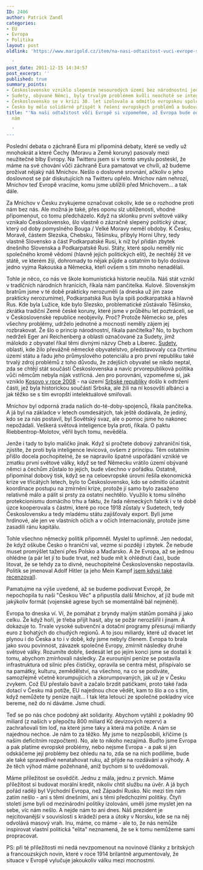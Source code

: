 ```yaml
---
ID: 2406
author: Patrick Zandl
categories:
- EU
- Evropa
- Politika
layout: post
oldlink: 'https://www.marigold.cz/item/na-nasi-odtazitost-vuci-evrope-si-vzpomenme-az-evropa-bude-odtazita-vuci-nam

  '
post_date: 2011-12-15 14:34:57
post_excerpt: ''
published: true
summary_points:
- Československo vzniklo slepením nesourodých území bez národnostní jednoty.
- Sudety, obývané Němci, byly trvalým problémem kvůli neochotě se integrovat.
- Československo se v krizi 30. let izolovalo a odmítlo evropskou spolupráci.
- Česko by mělo solidárně přispět k řešení evropských problémů a budovat kredit.
title: "'Na naši odtažitost vůči Evropě si vzpomeňme, až Evropa bude odtažitá vůči"
  nám

  '
---
```


Poslední debata o záchraně Eura mi připomíná debaty, které se vedly už mnohokrát a které Čechy (Moravu a Země koruny) pasovaly mezi neužitečné blby Evropy. Na Twitteru jsem si v tomto smyslu posteskl, že máme na své chování vůči záchraně Eura pamatovat ve chvíli, až budeme prožívat nějaký náš Mnichov. Nešlo o doslovné srovnání, ačkoliv o jeho doslovnost se pár diskutujících na Twitteru opřelo. Mnichov nám nehrozí, Mnichov teď Evropě vracíme, komu jsme ublížili před Mnichovem... a tak dále. 

Za Mnichov v Česku zvykujeme označovat cokoliv, kde se o rozhodne proti nám bez nás. Ale možná je také, přes oponu slz ublíženosti, vhodné připomenout, co tomu předcházelo. Když na sklonku první světové války vznikalo Československo, šlo vlastně o zázračně slepený politický útvar, který od doby pomyslného Bouga / Velké Moravy neměl obdoby. K Česku, Moravě, částem Slezska, Chebsku, Těšínsku, přibyly Horní Uhry, tedy vlastně Slovensko a část Podkarpatské Rusi, k níž byl přidán zbytek dnešního Slovenska a Podkarpatské Rusi. Státy, které spolu neměly nic společného kromě vědomí (hlavně jejich politických elit), že nechtějí žít ve státě, ve kterém žijí, dohromady to nějak půjde a ostatním to bylo doslova jedno vyjma Rakouska a Německa, kteří ovšem s tím mnoho nenadělali.

Tohle je něco, co nás ve škole komunistická historie neučila. Náš stát vznikl v tradičních národních hranicích, říkala nám pančitelka. Kulové. Slovenským bratrům jsme v té době prakticky nerozuměli (a dneska už jim zase prakticky nerozumíme), Podkarpatská Rus byla spíš podkarpatská a hlavně Rus. Kde byla Lužice, kde bylo Slezsko, problematické zůstávalo Těšínsko, zkrátka tradiční Země české koruny, které jsme v průběhu let poztráceli, se v Československé republice neobjevily. Proč? Protože Německo se, přes všechny problémy, udrželo jednotné a mocnosti neměly zájem jej rozbrakovat. Že šlo o princip národnostní, říkala pančitelka? No, to bychom nedrželi Eger ani Reichenberg a oblasti označované za Sudety, jimž málokdo z obyvatel říkal těmi divnými názvy Cheb a Liberec. <a href="http://cs.wikipedia.org/wiki/Sudety">Sudety</a>, oblasti, kde žilo převážně německé obyvatelstvo, představovaly cca čtvrtinu území státu a řadu jeho průmyslového potenciálu a pro první republiku také trvalý zdroj problémů z toho důvodu, že zdejších obyvatel se nikdo neptal, zda se chtějí stát součástí Československa a navíc prvorepubliková politika vůči němcům nebyla nijak vstřícná. Jen pro porovnání, vzpomeňme si, jak vzniklo <a href="http://cs.wikipedia.org/wiki/Kosovo">Kosovo v roce 2008</a> - na území <a href="http://cs.wikipedia.org/wiki/Srbsk%C3%A1_republika">Srbské republiky</a> došlo k odtržení části, jež byla historickou součástí Srbska, ale žili na ní kosovští albánci a jak těžko se s tím evropští intelektuálové smiřovali. 

Mnichov byl odporná zrada našich do-té-doby-spojenců, říkala pančitelka. A já byl na základce v letech osmdesátých, tak ještě dodávala, že jediný, kdo se za nás postavil, byl Sovětský svaz, ale o pomoc jsme ho nakonec nepožádali. Veškerá světová inteligence byla proti, říkala. O paktu Riebbentrop-Molotov, věřil bych tomu, nevěděla. 

Jenže i tady to bylo maličko jinak. Když si pročtete dobový zahraniční  tisk, zjistíte, že proti byla inteligence levicová, ovšem z principu. Těm ostatním přišlo docela pochopitelné, že se napravilo špatné uspořádání vzniklé ve zmatku první světové války, když se teď Německu vrátilo území obývané němci a čechům zůstalo to jejich, bude všechno v pořádku. Ostatně, připomínal dobový tisk, když se na celoevropské úrovni řešila ekonomická krize ve třicátých letech, bylo to Československo, kdo se odmítlo účastnit koordinace postupu na zmírnění krize, protože jí samo bylo zasaženo relativně málo a pálit si prsty za ostatní nechtělo. Využilo k tomu silného protekcionismu domácího trhu a faktu, že řada německých fabrik i v té době úzce kooperovala s částmi, které po roce 1918 zůstaly v Sudetech, tedy Československu a tedy mladému státu zajišťovaly export. Byli jsme hrdinové, ale jen ve vlastních očích a v očích Internacionály, protože jsme zasadili ránu kapitálu. 

Tohle všechno německý politik připomněl. Myslel to  upřímně. Jen nedodal, že když oškube Česko o hraniční val, vezme si později i zbytek. Že nebude muset promýšlet tažení přes Polsko a Maďarsko. A že Evropa, až se jednou ohlédne (a pár let jí to bude trvat, než bude mít k ohlédnutí čas), bude litovat, že se tehdy za to divné, neuchopitelné Československo nepostavila. Politik se jmenoval Adolf Hitler (a jeho Mein Kampf <a href="/item/adolf-hitler-mein-kampf">jsem kdysi také recenzoval</a>). 

Pamatujme na výše uvedené, až se budeme podivovat Evropě, že nepochopila tu naši "Českou Věc" a připustila další Mnichov, ať již bude mít jakýkoliv formát (vojenské agrese bych se momentálně bál nejméně).

Evropa to dneska ví. Ví, že pomáhat z bryndy malým státům pomáhá jí jako celku. Že když hoří, je třeba přijít hasit, aby se požár nerozšířil i jinam. A dokazuje to. Trvale vysoké subvenční a dotační programy přesunují miliardy euro z bohatých do chudých regionů. A to jsou miliardy, které už dvacet let plynou i do Česka a to i v době, kdy jsme nebyly členem. Evropa to brala jako svou povinnost, závazek společné Evropy, zmírnit následky druhé světové války. Rozumíte dobře, šedesát let po jejím konci jsme se dostali k tomu, abychom zmírňovali následky. Za eurounijní peníze se postavila infrastruktura od silnic přes čističky, opravila se centra měst, přispívalo se na památky, kulturu, zemědělství, na všechno, na co se podíváte, samozřejmě včetně korumpujících a zkorumpovaných, jak už je v Česku zvykem. Což EU přestalo bavit a začalo brzdit patičkami, proto také řada dotací v Česku má potíže, EU najednou chce vědět, kam to šlo a co s tím, když nemůžete ty peníze najít... I tak léta letoucí ze společné pokladny více bereme, než do ní dáváme. Jsme chudí. 

Teď se po nás chce podobný akt solidarity. Abychom vytáhli z pokladny 90 miliard (z našich v přepočtu 800 miliard Kč devizových rezerv) a zachraňovali tím loď, na které jsme taky a která má potíže. A nám se najednou nechce. Je nám to za těžko. My jsme to nezpůsobili, křičíme (s naším deficitním rozpočtem). No, ale to nikoho nezajímá. Buďto jsme Evropa a pak platíme evropské problémy, nebo nejsme Evropa - a pak si jen odskáčeme její problémy bez ohledu na to, zda se na nich podílíme, bude ale také spravedlivé nenatahovat ruku, až přijde na rozdávání a výhody. A že těch výhod máme požehnaně, aniž bychom si to uvědomovali. 

Máme příležitost se osvědčit. Jednu z mála, jednu z prvních. Máme příležitost si budovat morální kredit, nikoliv chtít službu na úvěr. A já bych pořád raději byl Východní Evropa, než Západní Rusko. Nic mezi tím nám zatím nešlo - ani s těmi dnešními, ani s těmi předchozími politiky. Čtyři století jsme byli od mezinárodní politiky izolováni, uměli jsme myslet jen na sebe, víc nám nešlo. A nejde nám to ani dnes. Náš prezident je nejcitovanější v souvislosti s krádeží pera a útoky v Norsku, kde se na něj odvolává masový vrah. Inu, máme, co máme - ale to, že nás nemůže inspirovat vlastní politická "elita" neznamená, že se k tomu nemůžeme sami propracovat. 

PS: při té příležitosti mi nedá nevzpomenout na novinové články z britských a francouzských novin, které v roce 1914 brilantně argumentovaly, že situace v Evropě vylučuje jakoukoliv válku mezi mocnostmi.
